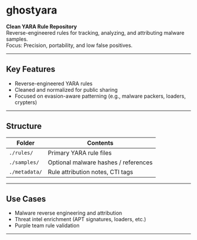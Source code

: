 # ghostyara

**Clean YARA Rule Repository**  
Reverse-engineered rules for tracking, analyzing, and attributing malware samples.  
Focus: Precision, portability, and low false positives.

---

## Key Features

- Reverse-engineered YARA rules
- Cleaned and normalized for public sharing
- Focused on evasion-aware patterning (e.g., malware packers, loaders, crypters)

---

## Structure

| Folder        | Contents                             |
|---------------|--------------------------------------|
| `./rules/`    | Primary YARA rule files              |
| `./samples/`  | Optional malware hashes / references |
| `./metadata/` | Rule attribution notes, CTI tags     |

---

## Use Cases

- Malware reverse engineering and attribution
- Threat intel enrichment (APT signatures, loaders, etc.)
- Purple team rule validation

---
